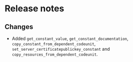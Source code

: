 # Release notes

## Changes

- Added `get_constant_value`, `get_constant_documentation`, `copy_constant_from_dependent_codeunit`, `set_server_certificatepublickey_constant` and `copy_resources_from_dependent_codeunit`.
